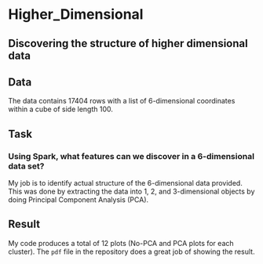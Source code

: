 # Higher_Dimensional
## Discovering the structure of higher dimensional data

## Data

The data contains 17404 rows with a list of 6-dimensional coordinates within a cube of side length 100.

## Task
### Using Spark, what features can we discover in a 6-dimensional data set?

My job is to identify actual structure of the 6-dimensional data provided. This was done by extracting the data into 1, 2, and 3-dimensional objects by doing Principal Component Analysis (PCA).

## Result

My code produces a total of 12 plots (No-PCA and PCA plots for each cluster). The `pdf` file in the repository does a great job of showing the result.
